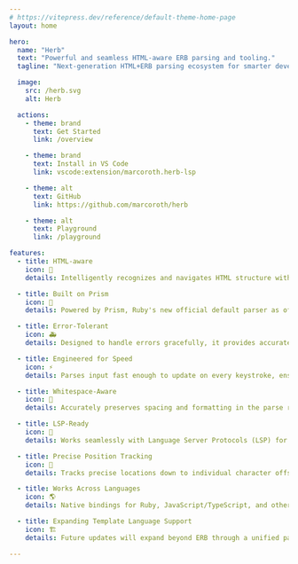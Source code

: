 ```yaml
---
# https://vitepress.dev/reference/default-theme-home-page
layout: home

hero:
  name: "Herb"
  text: "Powerful and seamless HTML-aware ERB parsing and tooling."
  tagline: "Next-generation HTML+ERB parsing ecosystem for smarter developer tooling."

  image:
    src: /herb.svg
    alt: Herb

  actions:
    - theme: brand
      text: Get Started
      link: /overview

    - theme: brand
      text: Install in VS Code
      link: vscode:extension/marcoroth.herb-lsp

    - theme: alt
      text: GitHub
      link: https://github.com/marcoroth/herb

    - theme: alt
      text: Playground
      link: /playground

features:
  - title: HTML-aware
    icon: 🧩
    details: Intelligently recognizes and navigates HTML structure within ERB templates, ensuring precise parsing across interleaved markup and Ruby code.

  - title: Built on Prism
    icon: 💎
    details: Powered by Prism, Ruby's new official default parser as of Ruby 3.4. Prism is designed to be error-tolerant and is adopted by major Ruby runtimes including CRuby, JRuby, TruffleRuby.

  - title: Error-Tolerant
    icon: 🚑
    details: Designed to handle errors gracefully, it provides accurate results even when encountering syntax errors.

  - title: Engineered for Speed
    icon: ⚡
    details: Parses input fast enough to update on every keystroke, ensuring real-time responsiveness in text editors and other tools.

  - title: Whitespace-Aware
    icon: 📏
    details: Accurately preserves spacing and formatting in the parse result.

  - title: LSP-Ready
    icon: 🔌
    details: Works seamlessly with Language Server Protocols (LSP) for a better experience in modern editors.

  - title: Precise Position Tracking
    icon: 🎯
    details: Tracks precise locations down to individual character offsets for every node and token, enabling precise debugging, annotations, and diagnostics.

  - title: Works Across Languages
    icon: 🌎
    details: Native bindings for Ruby, JavaScript/TypeScript, and other high-level programming languages.

  - title: Expanding Template Language Support
    icon: 🏗️
    details: Future updates will expand beyond ERB through a unified parser and syntax tree architecture that maintains consistent APIs across different templating languages.

---
```

